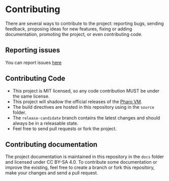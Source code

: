 # Contributing

There are several ways to contribute to the project: reporting bugs, sending
feedback, proposing ideas for new features, fixing or adding documentation,
promoting the project, or even contributing code.

## Reporting issues

You can report issues [here](https://github.com/ba-st/docker-pharo-vm/issues/new)

## Contributing Code

- This project is MIT licensed, so any code contribution MUST be under the same license.
- This project will shadow the official releases of the [Pharo VM](https://github.com/pharo-project/opensmalltalk-vm/releases).
- The build directives are hosted in this repository using in the `source` folder.
- The `release-candidate` branch contains the latest changes and should always
  be in a releasable state.
- Feel free to send pull requests or fork the project.

## Contributing documentation

The project documentation is maintained in this repository in the `docs` folder
and licensed under CC BY-SA 4.0. To contribute some documentation or improve the
existing, feel free to create a branch or fork this repository, make your
changes and send a pull request.
